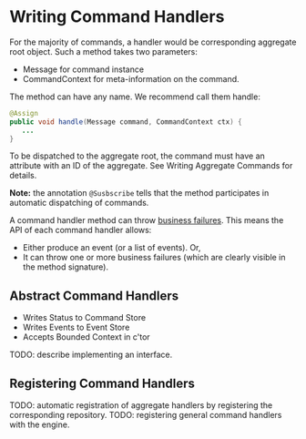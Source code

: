 # Writing Command Handlers


For the majority of commands, a handler would be corresponding aggregate root object. Such a method takes two parameters: 
* Message for command instance
* CommandContext for meta-information on the command. 

The method can have any name. We recommend call them handle:

```java
@Assign
public void handle(Message command, CommandContext ctx) {
   ...
}
```

To be dispatched to the aggregate root, the command must have an attribute with an ID of the aggregate. See Writing Aggregate Commands for details.

**Note:** the annotation `@Susbscribe` tells that the method participates in automatic dispatching of commands.

A command handler method can throw [business failures](/java/command_validation.md). This means the API of each command handler allows:

* Either produce an event (or a list of events). Or,
* It can throw one or more business failures (which are clearly visible in the method signature).

## Abstract Command Handlers
* Writes Status to Command Store
* Writes Events to Event Store
* Accepts Bounded Context in c'tor

TODO: describe implementing an interface.

## Registering Command Handlers

TODO: automatic registration of aggregate handlers by registering the corresponding repository. TODO: registering general command handlers with the engine.


